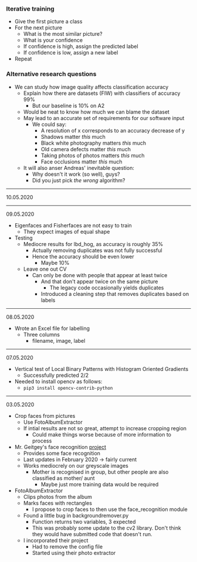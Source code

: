 ### Iterative training
* Give the first picture a class
* For the next picture
    * What is the most similar picture?
    * What is your confidence
    * If confidence is high, assign the predicted label
    * If confidence is low, assign a new label
* Repeat


### Alternative research questions
* We can study how image quality affects classification accuracy
    * Explain how there are datasets (FIW) with classifiers of accuracy 99%
        * But our baseline is 10% on A2
    * Would be neat to know how much we can blame the dataset
    * May lead to an accurate set of requirements for our software input
        * We could say:
            * A resolution of x corresponds to an accuracy decrease of y
            * Shadows matter *this* much
            * Black white photography matters *this* much
            * Old camera defects matter *this* much
            * Taking photos of photos matters *this* much
            * Face occlusions matter *this* much
    * It will also anser Andreas' inevitable question:
        * Why doesn't it work (so well), guys?
        * Did you just pick *the wrong* algorithm?





----------
10.05.2020




----------
09.05.2020
* Eigenfaces and Fisherfaces are not easy to train
    * They expect images of equal shape
* Testing
    * Mediocre results for lbd_hog, as accuracy is roughly 35%
        * Actually removing duplicates was not fully successful
        * Hence the accuracy should be even lower
            * Maybe 10%
    * Leave one out CV
        * Can only be done with people that appear at least twice
            * And that don't appear twice on the same picture
                * The legacy code occasionally yields duplicates
            * Introduced a cleaning step that removes duplicates based on labels

----------
08.05.2020
* Wrote an Excel file for labelling
    * Three columns
        * filename, image, label

----------
07.05.2020
* Vertical test of Local Binary Patterns with Histogram Oriented Gradients
    * Successfully predicted 2/2
* Needed to install opencv as follows:
    * `pip3 install opencv-contrib-python`

----------
03.05.2020
* Crop faces from pictures
    * Use FotoAlbumExtractor
    * If intial results are not so great, attempt to increase cropping region
        * Could make things worse because of more information to process
* Mr. Geitgey's face recognition [project](https://github.com/ageitgey/face_recognition)
    * Provides some face recognition
    * Last updates in February 2020 -> fairly current
    * Works mediocrely on our greyscale images
        * Mother is recognised in group, but other people are also classified as mother/ aunt
            * Maybe just more training data would be required
* FotoAlbumExtractor
    * Clips photos from the album
    * Marks faces with rectangles
        * I propose to crop faces to then use the face_recognition module
    * Found a little bug in backgroundremover.py
        * Function returns two variables, 3 expected
        * This was probably some update to the cv2 library. Don't think they would have submitted code that doesn't run.
    * I incorporated their project 
        * Had to remove the config file
        * Started using their photo extractor